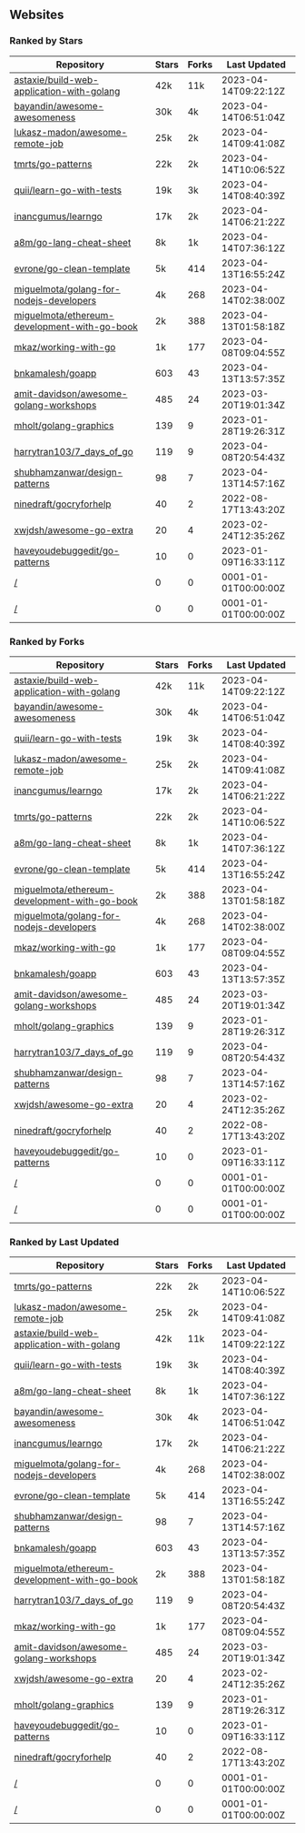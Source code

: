 ## Websites

### Ranked by Stars

| Repository | Stars | Forks | Last Updated |
|------------|-------|-------|--------------|
| [astaxie/build-web-application-with-golang](https://github.com/astaxie/build-web-application-with-golang) | 42k | 11k | 2023-04-14T09:22:12Z |
| [bayandin/awesome-awesomeness](https://github.com/bayandin/awesome-awesomeness) | 30k | 4k | 2023-04-14T06:51:04Z |
| [lukasz-madon/awesome-remote-job](https://github.com/lukasz-madon/awesome-remote-job) | 25k | 2k | 2023-04-14T09:41:08Z |
| [tmrts/go-patterns](https://github.com/tmrts/go-patterns) | 22k | 2k | 2023-04-14T10:06:52Z |
| [quii/learn-go-with-tests](https://github.com/quii/learn-go-with-tests) | 19k | 3k | 2023-04-14T08:40:39Z |
| [inancgumus/learngo](https://github.com/inancgumus/learngo) | 17k | 2k | 2023-04-14T06:21:22Z |
| [a8m/go-lang-cheat-sheet](https://github.com/a8m/go-lang-cheat-sheet) | 8k | 1k | 2023-04-14T07:36:12Z |
| [evrone/go-clean-template](https://github.com/evrone/go-clean-template) | 5k | 414 | 2023-04-13T16:55:24Z |
| [miguelmota/golang-for-nodejs-developers](https://github.com/miguelmota/golang-for-nodejs-developers) | 4k | 268 | 2023-04-14T02:38:00Z |
| [miguelmota/ethereum-development-with-go-book](https://github.com/miguelmota/ethereum-development-with-go-book) | 2k | 388 | 2023-04-13T01:58:18Z |
| [mkaz/working-with-go](https://github.com/mkaz/working-with-go) | 1k | 177 | 2023-04-08T09:04:55Z |
| [bnkamalesh/goapp](https://github.com/bnkamalesh/goapp) | 603 | 43 | 2023-04-13T13:57:35Z |
| [amit-davidson/awesome-golang-workshops](https://github.com/amit-davidson/awesome-golang-workshops) | 485 | 24 | 2023-03-20T19:01:34Z |
| [mholt/golang-graphics](https://github.com/mholt/golang-graphics) | 139 | 9 | 2023-01-28T19:26:31Z |
| [harrytran103/7_days_of_go](https://github.com/harrytran103/7_days_of_go) | 119 | 9 | 2023-04-08T20:54:43Z |
| [shubhamzanwar/design-patterns](https://github.com/shubhamzanwar/design-patterns) | 98 | 7 | 2023-04-13T14:57:16Z |
| [ninedraft/gocryforhelp](https://github.com/ninedraft/gocryforhelp) | 40 | 2 | 2022-08-17T13:43:20Z |
| [xwjdsh/awesome-go-extra](https://github.com/xwjdsh/awesome-go-extra) | 20 | 4 | 2023-02-24T12:35:26Z |
| [haveyoudebuggedit/go-patterns](https://github.com/haveyoudebuggedit/go-patterns) | 10 | 0 | 2023-01-09T16:33:11Z |
| [/](https://github.com/trending?l=go) | 0 | 0 | 0001-01-01T00:00:00Z |
| [/](https://github.com/golang/go/wiki/Projects) | 0 | 0 | 0001-01-01T00:00:00Z |

### Ranked by Forks

| Repository | Stars | Forks | Last Updated |
|------------|-------|-------|--------------|
| [astaxie/build-web-application-with-golang](https://github.com/astaxie/build-web-application-with-golang) | 42k | 11k | 2023-04-14T09:22:12Z |
| [bayandin/awesome-awesomeness](https://github.com/bayandin/awesome-awesomeness) | 30k | 4k | 2023-04-14T06:51:04Z |
| [quii/learn-go-with-tests](https://github.com/quii/learn-go-with-tests) | 19k | 3k | 2023-04-14T08:40:39Z |
| [lukasz-madon/awesome-remote-job](https://github.com/lukasz-madon/awesome-remote-job) | 25k | 2k | 2023-04-14T09:41:08Z |
| [inancgumus/learngo](https://github.com/inancgumus/learngo) | 17k | 2k | 2023-04-14T06:21:22Z |
| [tmrts/go-patterns](https://github.com/tmrts/go-patterns) | 22k | 2k | 2023-04-14T10:06:52Z |
| [a8m/go-lang-cheat-sheet](https://github.com/a8m/go-lang-cheat-sheet) | 8k | 1k | 2023-04-14T07:36:12Z |
| [evrone/go-clean-template](https://github.com/evrone/go-clean-template) | 5k | 414 | 2023-04-13T16:55:24Z |
| [miguelmota/ethereum-development-with-go-book](https://github.com/miguelmota/ethereum-development-with-go-book) | 2k | 388 | 2023-04-13T01:58:18Z |
| [miguelmota/golang-for-nodejs-developers](https://github.com/miguelmota/golang-for-nodejs-developers) | 4k | 268 | 2023-04-14T02:38:00Z |
| [mkaz/working-with-go](https://github.com/mkaz/working-with-go) | 1k | 177 | 2023-04-08T09:04:55Z |
| [bnkamalesh/goapp](https://github.com/bnkamalesh/goapp) | 603 | 43 | 2023-04-13T13:57:35Z |
| [amit-davidson/awesome-golang-workshops](https://github.com/amit-davidson/awesome-golang-workshops) | 485 | 24 | 2023-03-20T19:01:34Z |
| [mholt/golang-graphics](https://github.com/mholt/golang-graphics) | 139 | 9 | 2023-01-28T19:26:31Z |
| [harrytran103/7_days_of_go](https://github.com/harrytran103/7_days_of_go) | 119 | 9 | 2023-04-08T20:54:43Z |
| [shubhamzanwar/design-patterns](https://github.com/shubhamzanwar/design-patterns) | 98 | 7 | 2023-04-13T14:57:16Z |
| [xwjdsh/awesome-go-extra](https://github.com/xwjdsh/awesome-go-extra) | 20 | 4 | 2023-02-24T12:35:26Z |
| [ninedraft/gocryforhelp](https://github.com/ninedraft/gocryforhelp) | 40 | 2 | 2022-08-17T13:43:20Z |
| [haveyoudebuggedit/go-patterns](https://github.com/haveyoudebuggedit/go-patterns) | 10 | 0 | 2023-01-09T16:33:11Z |
| [/](https://github.com/trending?l=go) | 0 | 0 | 0001-01-01T00:00:00Z |
| [/](https://github.com/golang/go/wiki/Projects) | 0 | 0 | 0001-01-01T00:00:00Z |

### Ranked by Last Updated

| Repository | Stars | Forks | Last Updated |
|------------|-------|-------|--------------|
| [tmrts/go-patterns](https://github.com/tmrts/go-patterns) | 22k | 2k | 2023-04-14T10:06:52Z |
| [lukasz-madon/awesome-remote-job](https://github.com/lukasz-madon/awesome-remote-job) | 25k | 2k | 2023-04-14T09:41:08Z |
| [astaxie/build-web-application-with-golang](https://github.com/astaxie/build-web-application-with-golang) | 42k | 11k | 2023-04-14T09:22:12Z |
| [quii/learn-go-with-tests](https://github.com/quii/learn-go-with-tests) | 19k | 3k | 2023-04-14T08:40:39Z |
| [a8m/go-lang-cheat-sheet](https://github.com/a8m/go-lang-cheat-sheet) | 8k | 1k | 2023-04-14T07:36:12Z |
| [bayandin/awesome-awesomeness](https://github.com/bayandin/awesome-awesomeness) | 30k | 4k | 2023-04-14T06:51:04Z |
| [inancgumus/learngo](https://github.com/inancgumus/learngo) | 17k | 2k | 2023-04-14T06:21:22Z |
| [miguelmota/golang-for-nodejs-developers](https://github.com/miguelmota/golang-for-nodejs-developers) | 4k | 268 | 2023-04-14T02:38:00Z |
| [evrone/go-clean-template](https://github.com/evrone/go-clean-template) | 5k | 414 | 2023-04-13T16:55:24Z |
| [shubhamzanwar/design-patterns](https://github.com/shubhamzanwar/design-patterns) | 98 | 7 | 2023-04-13T14:57:16Z |
| [bnkamalesh/goapp](https://github.com/bnkamalesh/goapp) | 603 | 43 | 2023-04-13T13:57:35Z |
| [miguelmota/ethereum-development-with-go-book](https://github.com/miguelmota/ethereum-development-with-go-book) | 2k | 388 | 2023-04-13T01:58:18Z |
| [harrytran103/7_days_of_go](https://github.com/harrytran103/7_days_of_go) | 119 | 9 | 2023-04-08T20:54:43Z |
| [mkaz/working-with-go](https://github.com/mkaz/working-with-go) | 1k | 177 | 2023-04-08T09:04:55Z |
| [amit-davidson/awesome-golang-workshops](https://github.com/amit-davidson/awesome-golang-workshops) | 485 | 24 | 2023-03-20T19:01:34Z |
| [xwjdsh/awesome-go-extra](https://github.com/xwjdsh/awesome-go-extra) | 20 | 4 | 2023-02-24T12:35:26Z |
| [mholt/golang-graphics](https://github.com/mholt/golang-graphics) | 139 | 9 | 2023-01-28T19:26:31Z |
| [haveyoudebuggedit/go-patterns](https://github.com/haveyoudebuggedit/go-patterns) | 10 | 0 | 2023-01-09T16:33:11Z |
| [ninedraft/gocryforhelp](https://github.com/ninedraft/gocryforhelp) | 40 | 2 | 2022-08-17T13:43:20Z |
| [/](https://github.com/trending?l=go) | 0 | 0 | 0001-01-01T00:00:00Z |
| [/](https://github.com/golang/go/wiki/Projects) | 0 | 0 | 0001-01-01T00:00:00Z |

